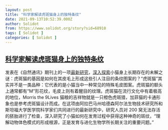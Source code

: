 ```yaml
---
layout: post
title: "科学家解读虎斑猫身上的独特条纹"
date: 2021-09-13T10:52:39.000Z
author: Solidot
from: https://www.solidot.org/story?sid=68910
tags: [ Solidot ]
categories: [ Solidot ]
---
```

<!--1631530359000-->
[科学家解读虎斑猫身上的独特条纹](https://www.solidot.org/story?sid=68910)
------

<div>
发表在《自然通讯》期刊上的一项<a href="https://www.nature.com/articles/s41467-021-25348-2" target="_blank">最新研究</a>，<a href="https://www.cnet.com/news/scientists-reveal-how-tabby-cats-get-their-stripes/" target="_blank">深入探索</a>小猫身上长期存在的未解之谜：虎斑猫的基因是如何在其皮毛上形成这些引人注目的条纹图案的？“虎斑猫”其实并不是一类品种：它代表的是小猫当中一种常见的特殊毛皮图案。虎斑猫的额头上通常都有“M”形花纹，毛皮上则有着醒目的纹理。虎斑猫在流行文化中有着极高的地位，Morris the 9Lives 猫粮的吉祥物就是一只橙色虎斑猎，加菲猫的卡通形象也是参考虎斑猫设计而成。在这项由阿拉巴马州哈德森阿尔法生物技术研究所和斯坦福大学医学院科学家们共同进行的最新研究中，研究人员对 200 窝无法存活的胚胎进行了检查，深入研究了小猫如何在发育过程中获得这种神奇的斑纹，“理解动物体色模式的形成根源，正是发育与进化生物学所长期关注的重要问题。”
</div>
